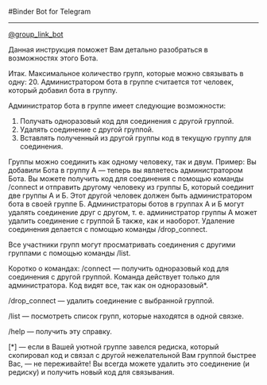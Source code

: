 #Binder Bot for Telegram

--------

[@group_link_bot](https://telegram.me/group_link_bot)

Данная инструкция поможет Вам детально разобраться в возможностях этого Бота.

Итак. Максимальное количество групп, которые можно связывать в одну: 20.
Администратором бота в группе считается тот человек, который добавил бота в группу.

Администратор бота в группе имеет следующие возможности:
1) Получать одноразовый код для соединения с другой группой.
2) Удалять соединение с другой группой.
3) Вставлять полученный из другой группы код в текущую группу для соединения.

Группы можно соединить как одному человеку, так и двум.
Пример: Вы добавили Бота в группу A — теперь вы являетесь администратором Бота. Вы можете получить код для соединения с помощью команды /connect и отправить другому человеку из группы Б, который соединит две группы А и Б. Этот другой человек должен быть администратором бота в своей группе Б.
Администраторы ботов в группах А и Б могут удалять соединение друг с другом, т. е. администратор группы А может удалить соединение с группой Б также, как и наоборот.
Удаление соединения делается с помощью команды /drop_connect.

Все участники групп могут просматривать соединения с другими группами с помощью команды /list.

Коротко о командах:
/connect — получить одноразовый код для соединения с другой группой. Команда действует только для администратора. Код видят все, так как он одноразовый*.

/drop_connect — удалить соединение с выбранной группой.

/list — посмотреть список групп, которые находятся в одной связке.

/help — получить эту справку.

[*] — если в Вашей уютной группе завелся редиска, который скопировал код и связал с другой нежелательной Вам группой быстрее Вас, — не переживайте! Вы всегда можете удалить это соединение (и редиску) и получить новый код для связывания.